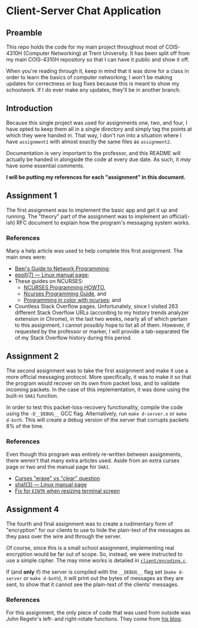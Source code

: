 # Client-Server Chat Application

## Preamble

This repo holds the code for my main project throughout most of COIS-4310H
(Computer Networking) at Trent University. It has been split off from my main
COIS-4310H repository so that I can have it public and show it off.

When you're reading through it, keep in mind that it was done for a class in
order to learn the basics of computer networking; I won't be making updates for
correctness or bug fixes because this is meant to show my schoolwork. If I do
ever make any updates, they'll be in another branch.


## Introduction

Because this single project was used for assignments one, two, and four, I have
opted to keep them all in a single directory and simply tag the points at which
they were handed in. That way, I don't run into a situation where I have
`assignment1` with almost exactly the same files as `assignment2`.

Documentation is very important to the professor, and this README will actually
be handed in alongside the code at every due date. As such, it *may* have some
essential comments.

**I will be putting my references for each "assignment" in this document.**


## Assignment 1

The first assignment was to implement the basic app and get it up and running.
The "theory" part of the assignment was to implement an official(-ish) RFC
document to explain how the program's messaging system works.


### References

Many a help article was used to help complete this first assignment. The main
ones were:

- [Beej's Guide to Network Programming][beej];
- [epoll(7) &mdash; Linux manual page][epoll-man];
- These guides on NCURSES:
  - [NCURSES Programming HOWTO][ncurses-1],
  - [Ncurses Programming Guide][ncurses-2], and
  - [Programming in color with ncurses][ncurses-3]; and
- Countless Stack Overflow pages. Unfortunately, since I visited 263 different
  Stack Overflow URLs (according to my history trends analyzer extension in
  Chrome), in the last two weeks, nearly all of which pertain to this
  assignment, I cannot possibly hope to list all of them. However, if requested
  by the professor or marker, I will provide a tab-separated file of my Stack
  Overflow history during this period.


## Assignment 2

The second assignment was to take the first assignment and make it use a more
official messaging protocol. More specifically, it was to make it so that the
program would recover on its own from packet loss, and to validate incoming
packets. In the case of this implementation, it was done using the built-in
`SHA1` function.

In order to test this packet-loss-recovery functionality, compile the code using
the `-D__DEBUG__` GCC flag. Alternatively, run `make d-server.o` or `make
d-both`. This will create a debug version of the server that corrupts packets 8%
of the time.


### References

Even though this program was entirely re-written between assignments, there
weren't that many extra articles used. Aside from an extra curses page or two
and the manual page for `SHA1`.

- [Curses "erase" vs "clear" question][ncurses-4]
- [sha1(3) &mdash; Linux manual page][sha1-man]
- [Fix for `EINTR` when resizing terminal screen][eintr]


## Assignment 4

The fourth and final assignment was to create a rudimentary form of "encryption"
for our clients to use to hide the plain-text of the messages as they pass over
the wire and through the server.

Of course, since this is a small school assignment, implementing real encryption
would be far out of scope. So, instead, we were instructed to use a simple
cipher. The may mine works is detailed in
[`client/encoding.c`](client/encoding.c).

If (and **only** if) the server is compiled with the `__DEBUG__` flag set (`make
d-server` or `make d-both`), it will print out the bytes of messages as they are
sent, to show that it cannot see the plain-text of the clients' messages.


### References

For this assignment, the only piece of code that was used from outside was John
Regehr's left- and right-rotate functions. They come from [his blog][rotate].



[ncurses-1]: https://tldp.org/HOWTO/NCURSES-Programming-HOWTO/index.html
[ncurses-2]: http://www.cs.ukzn.ac.za/~hughm/os/notes/ncurses.html
[ncurses-3]: https://www.linuxjournal.com/content/programming-color-ncurses
[beej]: https://beej.us/guide/bgnet/html/
[epoll-man]: https://man7.org/linux/man-pages/man7/epoll.7.html

[ncurses-4]: https://lists.gnu.org/archive/html/bug-ncurses/2014-01/msg00007.html
[sha1-man]: https://linux.die.net/man/3/sha1
[eintr]: https://stackoverflow.com/a/6870391/10549827

[rotate]: https://blog.regehr.org/archives/1063